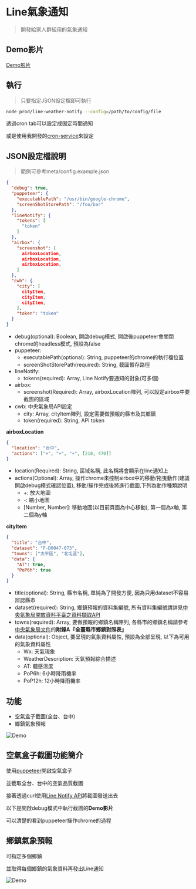 # Line氣象通知

> 開發給家人群組用的氣象通知

## Demo影片

[Demo影片](https://www.youtube.com/watch?v=4YhCE8Zn9-I)

## 執行

> 只要指定JSON設定檔即可執行

```bash
node prod/line-weather-notify --config=/path/to/config/file
```

透過cron tab可以設定成固定時間通知

或是使用我開發的[cron-service](https://github.com/ciao-chung/cron-service)來設定

## JSON設定檔說明

> 範例可參考meta/config.example.json

```json
{
  "debug": true,
  "puppeteer": {
    "executablePath": "/usr/bin/google-chrome",
    "screenShotStorePath": "/foo/bar"
  },
  "lineNotify": {
    "tokens": [
      "token"
    ]
  },
  "airbox": {
    "screenshot": [
      airboxLocation,
      airboxLocation,
      airboxLocation,
    ]
  },
  "cwb": {
    "city": [
      cityItem,
      cityItem,
      cityItem,
    ],
    "token": "token"
  }
}
```

- debug(optional): Boolean, 開啟debug模式, 開啟後puppeteer會關閉chrome的headless模式, 預設為false
- puppeteer:
  - executablePath(optional): String, puppeteer的chrome的執行檔位置
  - screenShotStorePath(required): String, 截圖暫存路徑
- lineNotify:
  - tokens(required): Array, Line Notify要通知的對象(可多個)
- airbox:
  - screenshot(Required): Array, airboxLocation陣列, 可以設定airbox中要截圖的區域
- cwb: 中央氣象局API設定
  - city: Array, cityItem陣列, 設定需要做預報的縣市及其鄉鎮
  - token(required): String, API token

**airboxLocation**

```json
{
  "location": "台中",
  "actions": ["+", "+", "+", [210, 470]]
}
```

- location(Required): String, 區域名稱, 此名稱將會顯示在line通知上
- actions(Optional): Array, 操作chrome來控制airbox中的移動/拖曳動作(建議開啟debug模式確認位置), 移動/操作完成後將進行截圖,下列為動作種類說明
  - +: 放大地圖
  - -: 縮小地圖
  - [Number, Number]: 移動地圖(以目前頁面為中心移動), 第一個為x軸, 第二個為y軸



**cityItem**

```json
{
  "title": "台中",
  "dataset": "F-D0047-073",
  "towns": ["太平區", "北屯區"],
  "data": {
    "AT": true,
    "PoP6h": true
  }
}
```

- title(optional): String, 縣市名稱, 單純為了開發方便, 因為只用dataset不容易辨認縣市
- dataset(required): String, 鄉鎮預報的資料集編號, 所有資料集編號請詳見[中央氣象局開放資料平臺之資料擷取API](https://opendata.cwb.gov.tw/dist/opendata-swagger.html)
- towns(required): Array, 要做預報的鄉鎮名稱陣列, 各縣市的鄉鎮名稱請參考[中央氣象局文件](https://opendata.cwb.gov.tw/opendatadoc/CWB_Opendata_API_V1.2.pdf )的**附錄A『全臺縣市鄉鎮對照表』**
- data(optional): Object, 要呈現的氣象資料屬性, 預設為全部呈現, 以下為可用的氣象資料屬性
  - Wx: 天氣現象
  - WeatherDescription: 天氣預報綜合描述
  - AT: 體感溫度
  - PoP6h: 6小時降雨機率 
  - PoP12h: 12小時降雨機率 

## 功能

- 空氣盒子截圖(全台、台中)
- 鄉鎮氣象預報

![Demo](https://goo.gl/25kkun)

## 空氣盒子截圖功能簡介

使用[puppeteer](https://github.com/GoogleChrome/puppeteer)開啟空氣盒子

並截取全台、台中的空氣品質截圖

接著透過curl使用[Line Notify API](https://notify-bot.line.me/doc/en/)將截圖發送出去

以下是開啟debug模式中執行截圖的**Demo影片**

可以清楚的看到puppeteer操作chrome的過程

## 鄉鎮氣象預報

可指定多個鄉鎮

並取得每個鄉鎮的氣象資料再發出Line通知

![Demo](https://goo.gl/WrhKGn)